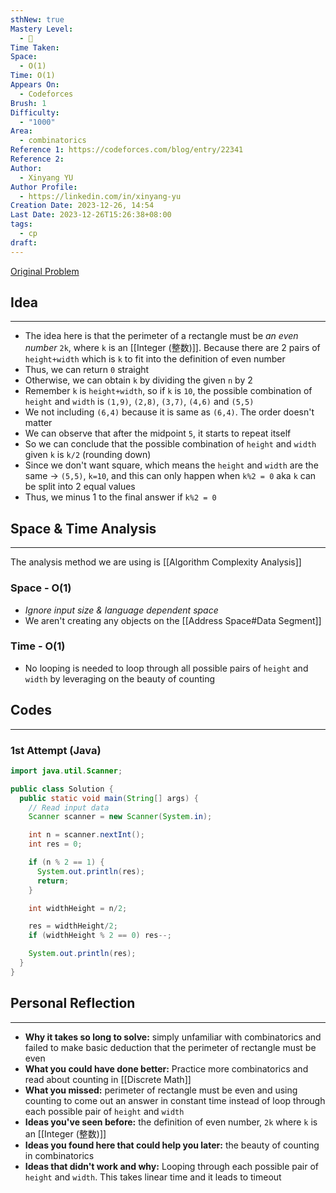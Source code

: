 ```yaml
---
sthNew: true
Mastery Level:
  - 📕
Time Taken: 
Space:
  - O(1)
Time: O(1)
Appears On:
  - Codeforces
Brush: 1
Difficulty:
  - "1000"
Area:
  - combinatorics
Reference 1: https://codeforces.com/blog/entry/22341
Reference 2: 
Author:
  - Xinyang YU
Author Profile:
  - https://linkedin.com/in/xinyang-yu
Creation Date: 2023-12-26, 14:54
Last Date: 2023-12-26T15:26:38+08:00
tags:
  - cp
draft: 
---
```

[Original Problem]()
## Idea
---
- The idea here is that the perimeter of a rectangle must be *an even number* `2k`, where `k` is an [[Integer (整数)]]. Because there are 2 pairs of `height+width` which is `k` to fit into the definition of even number
- Thus, we can return `0` straight 
- Otherwise, we can obtain `k` by dividing the given `n` by 2
- Remember `k` is `height+width`, so if `k` is `10`, the possible combination of `height` and `width` is `(1,9)`, `(2,8)`, `(3,7)`, `(4,6)` and `(5,5)`
- We not including `(6,4)` because it is same as `(6,4)`. The order doesn't matter
- We can observe that after the midpoint `5`, it starts to repeat itself
- So we can conclude that the possible combination of `height` and `width` given `k` is `k/2` (rounding down)
- Since we don't want square, which means the `height` and `width` are the same -> `(5,5)`, `k=10`, and this can only happen when `k%2 = 0` aka `k` can be split into 2 equal values
- Thus, we minus 1 to the final answer if `k%2 = 0`

## Space & Time Analysis
---
The analysis method we are using is [[Algorithm Complexity Analysis]]
### Space - O(1)
- *Ignore input size & language dependent space*
- We aren't creating any objects on the [[Address Space#Data Segment]]
### Time - O(1)
- No looping is needed to loop through all possible pairs of `height` and `width` by leveraging on the beauty of counting 
 

## Codes
---
### 1st Attempt (Java)
```java
import java.util.Scanner;

public class Solution {
  public static void main(String[] args) {
    // Read input data
    Scanner scanner = new Scanner(System.in);

    int n = scanner.nextInt();
    int res = 0;

    if (n % 2 == 1) {
      System.out.println(res);
      return;
    }

    int widthHeight = n/2;

    res = widthHeight/2;
    if (widthHeight % 2 == 0) res--;

    System.out.println(res);
  }
}
```

## Personal Reflection
---
- **Why it takes so long to solve:** simply unfamiliar with combinatorics and failed to make basic deduction that the perimeter of rectangle must be even
- **What you could have done better:** Practice more combinatorics and read about counting in [[Discrete Math]]
- **What you missed:** perimeter of rectangle must be even and using counting to come out an answer in constant time instead of loop through each possible pair of `height` and `width`
- **Ideas you've seen before:** the definition of even number, `2k` where `k` is an [[Integer (整数)]]
- **Ideas you found here that could help you later:** the beauty of counting in combinatorics
- **Ideas that didn't work and why:** Looping through each possible pair of `height` and `width`. This takes linear time and it leads to timeout